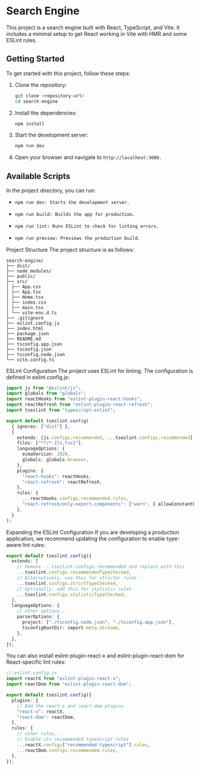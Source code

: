 # Search Engine

This project is a search engine built with React, TypeScript, and Vite. It includes a minimal setup to get React working in Vite with HMR and some ESLint rules.

## Getting Started

To get started with this project, follow these steps:

1. Clone the repository:

   ```sh
   git clone <repository-url>
   cd search-engine
   ```

2. Install the dependencies:
   ```sh
   npm install
   ```
3. Start the development server:
   ```sh
   npm run dev
   ```
4. Open your browser and navigate to `http://localhost:3000.`

## Available Scripts

In the project directory, you can run:

- ```sh
  npm run dev: Starts the development server.
  ```
- ```sh
  npm run build: Builds the app for production.
  ```
- ```sh
  npm run lint: Runs ESLint to check for linting errors.

  ```

- ```sh
  npm run preview: Previews the production build.

  ```

Project Structure
The project structure is as follows:

```
search-engine/
├── dist/
├── node_modules/
├── public/
├── src/
│ ├── App.css
│ ├── App.tsx
│ ├── Home.tsx
│ ├── index.css
│ ├── main.tsx
│ └── vite-env.d.ts
├── .gitignore
├── eslint.config.js
├── index.html
├── package.json
├── README.md
├── tsconfig.app.json
├── tsconfig.json
├── tsconfig.node.json
└── vite.config.ts
```

ESLint Configuration
The project uses ESLint for linting. The configuration is defined in eslint.config.js:

```typescript
import js from "@eslint/js";
import globals from "globals";
import reactHooks from "eslint-plugin-react-hooks";
import reactRefresh from "eslint-plugin-react-refresh";
import tseslint from "typescript-eslint";

export default tseslint.config(
  { ignores: ["dist"] },
  {
    extends: [js.configs.recommended, ...tseslint.configs.recommended],
    files: ["**/*.{ts,tsx}"],
    languageOptions: {
      ecmaVersion: 2020,
      globals: globals.browser,
    },
    plugins: {
      "react-hooks": reactHooks,
      "react-refresh": reactRefresh,
    },
    rules: {
      ...reactHooks.configs.recommended.rules,
      "react-refresh/only-export-components": ["warn", { allowConstantExport: true }],
    },
  }
);
```

Expanding the ESLint Configuration
If you are developing a production application, we recommend updating the configuration to enable type-aware lint rules:

```typescript
export default tseslint.config({
  extends: [
    // Remove ...tseslint.configs.recommended and replace with this
    ...tseslint.configs.recommendedTypeChecked,
    // Alternatively, use this for stricter rules
    ...tseslint.configs.strictTypeChecked,
    // Optionally, add this for stylistic rules
    ...tseslint.configs.stylisticTypeChecked,
  ],
  languageOptions: {
    // other options...
    parserOptions: {
      project: ["./tsconfig.node.json", "./tsconfig.app.json"],
      tsconfigRootDir: import.meta.dirname,
    },
  },
});
```

You can also install eslint-plugin-react-x and eslint-plugin-react-dom for React-specific lint rules:

```typescript
// eslint.config.js
import reactX from "eslint-plugin-react-x";
import reactDom from "eslint-plugin-react-dom";

export default tseslint.config({
  plugins: {
    // Add the react-x and react-dom plugins
    "react-x": reactX,
    "react-dom": reactDom,
  },
  rules: {
    // other rules...
    // Enable its recommended typescript rules
    ...reactX.configs["recommended-typescript"].rules,
    ...reactDom.configs.recommended.rules,
  },
});
```
